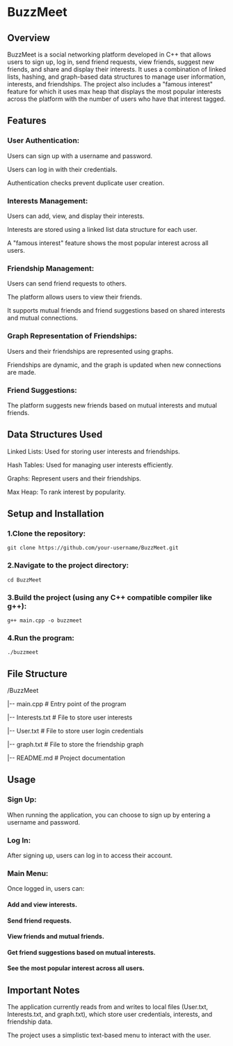 # BuzzMeet

## Overview
BuzzMeet is a social networking platform developed in C++ that allows users to sign up, log in, send friend requests, view friends, suggest new friends, and share and display their interests. It uses a combination of linked lists, hashing, and graph-based data structures to manage user information, interests, and friendships. The project also includes a "famous interest" feature for which it uses max heap that displays the most popular interests across the platform with the number of users who have that interest tagged.

## Features
### User Authentication:
Users can sign up with a username and password.

Users can log in with their credentials.

Authentication checks prevent duplicate user creation.

### Interests Management:
Users can add, view, and display their interests.

Interests are stored using a linked list data structure for each user.

A "famous interest" feature shows the most popular interest across all users.

### Friendship Management:
Users can send friend requests to others.

The platform allows users to view their friends.

It supports mutual friends and friend suggestions based on shared interests and mutual connections.

### Graph Representation of Friendships:
Users and their friendships are represented using graphs.

Friendships are dynamic, and the graph is updated when new connections are made.

### Friend Suggestions:
The platform suggests new friends based on mutual interests and mutual friends.

## Data Structures Used
Linked Lists: Used for storing user interests and friendships.

Hash Tables: Used for managing user interests efficiently.

Graphs: Represent users and their friendships.

Max Heap: To rank interest by popularity.

## Setup and Installation
### 1.Clone the repository:
    git clone https://github.com/your-username/BuzzMeet.git
### 2.Navigate to the project directory:
    cd BuzzMeet
### 3.Build the project (using any C++ compatible compiler like g++):
    g++ main.cpp -o buzzmeet
### 4.Run the program:
    ./buzzmeet
## File Structure
  /BuzzMeet
  
  |-- main.cpp            # Entry point of the program

  |-- Interests.txt       # File to store user interests

  |-- User.txt            # File to store user login credentials

  |-- graph.txt           # File to store the friendship graph

  |-- README.md           # Project documentation

## Usage
### Sign Up: 
  When running the application, you can choose to sign up by entering a username and password.

### Log In:
  After signing up, users can log in to access their account.

### Main Menu: 
Once logged in, users can:
#### Add and view interests.

#### Send friend requests.

#### View friends and mutual friends.

#### Get friend suggestions based on mutual interests.

#### See the most popular interest across all users.

## Important Notes
The application currently reads from and writes to local files (User.txt, Interests.txt, and graph.txt), which store user credentials, interests, and friendship data.

The project uses a simplistic text-based menu to interact with the user.
